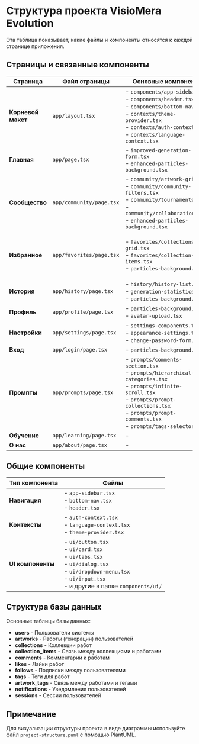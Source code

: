 # Структура проекта VisioMera Evolution

Эта таблица показывает, какие файлы и компоненты относятся к каждой странице приложения.

## Страницы и связанные компоненты

| Страница | Файл страницы | Основные компоненты | API маршруты | Модели |
|----------|---------------|---------------------|--------------|--------|
| **Корневой макет** | `app/layout.tsx` | - `components/app-sidebar.tsx`<br>- `components/header.tsx`<br>- `components/bottom-nav.tsx`<br>- `contexts/theme-provider.tsx`<br>- `contexts/auth-context.tsx`<br>- `contexts/language-context.tsx` | - | - |
| **Главная** | `app/page.tsx` | - `improved-generation-form.tsx`<br>- `enhanced-particles-background.tsx` | - | - |
| **Сообщество** | `app/community/page.tsx` | - `community/artwork-grid.tsx`<br>- `community/community-filters.tsx`<br>- `community/tournaments.tsx`<br>- `community/collaborations.tsx`<br>- `enhanced-particles-background.tsx` | `api/community/` | - `artwork.js`<br>- `tournament.js`<br>- `collaboration.js` |
| **Избранное** | `app/favorites/page.tsx` | - `favorites/collections-grid.tsx`<br>- `favorites/collection-items.tsx`<br>- `particles-background.tsx` | - `api/favorites/`<br>- `api/collection/`<br>- `api/collection-items/` | - `collection.js` |
| **История** | `app/history/page.tsx` | - `history/history-list.tsx`<br>- `generation-statistics.tsx`<br>- `particles-background.tsx` | - `api/history/`<br>- `api/statistics/` | - `artwork.js` |
| **Профиль** | `app/profile/page.tsx` | - `particles-background.tsx`<br>- `avatar-upload.tsx` | - `api/user/` | - `user.js` |
| **Настройки** | `app/settings/page.tsx` | - `settings-components.tsx`<br>- `appearance-settings.tsx`<br>- `change-password-form.tsx` | - `api/user/` | - `user.js` |
| **Вход** | `app/login/page.tsx` | - `particles-background.tsx` | - `api/auth/` | - `user.js` |
| **Промпты** | `app/prompts/page.tsx` | - `prompts/comments-section.tsx`<br>- `prompts/hierarchical-categories.tsx`<br>- `prompts/infinite-scroll.tsx`<br>- `prompts/prompt-collections.tsx`<br>- `prompts/prompt-comments.tsx`<br>- `prompts/tags-selector.tsx` | - `api/prompts/` | - |
| **Обучение** | `app/learning/page.tsx` | - | - | - |
| **О нас** | `app/about/page.tsx` | - | - | - |

## Общие компоненты

| Тип компонента | Файлы |
|----------------|-------|
| **Навигация** | - `app-sidebar.tsx`<br>- `bottom-nav.tsx`<br>- `header.tsx` |
| **Контексты** | - `auth-context.tsx`<br>- `language-context.tsx`<br>- `theme-provider.tsx` |
| **UI компоненты** | - `ui/button.tsx`<br>- `ui/card.tsx`<br>- `ui/tabs.tsx`<br>- `ui/dialog.tsx`<br>- `ui/dropdown-menu.tsx`<br>- `ui/input.tsx`<br>- и другие в папке `components/ui/` |

## Структура базы данных

Основные таблицы базы данных:

- **users** - Пользователи системы
- **artworks** - Работы (генерации) пользователей
- **collections** - Коллекции работ
- **collection_items** - Связь между коллекциями и работами
- **comments** - Комментарии к работам
- **likes** - Лайки работ
- **follows** - Подписки между пользователями
- **tags** - Теги для работ
- **artwork_tags** - Связь между работами и тегами
- **notifications** - Уведомления пользователей
- **sessions** - Сессии пользователей

## Примечание

Для визуализации структуры проекта в виде диаграммы используйте файл `project-structure.puml` с помощью PlantUML.